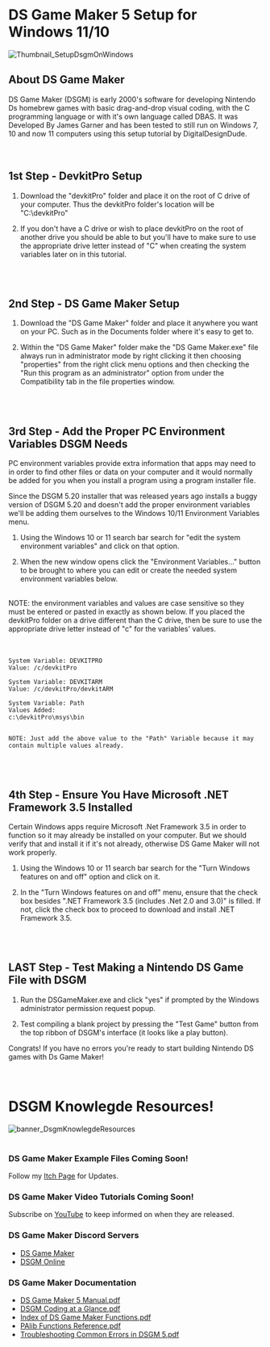 # DS Game Maker 5 Setup for Windows 11/10

![Thumbnail_SetupDsgmOnWindows](https://user-images.githubusercontent.com/106634287/172290113-be6cfb1b-8691-4e6e-a118-03230c9ca70b.png)


## About DS Game Maker

DS Game Maker (DSGM) is early 2000's software for developing Nintendo Ds homebrew games with basic drag-and-drop visual coding, with the C programming language or with it's own language called DBAS. It was Developed By James Garner and has been tested to still run on Windows 7, 10 and now 11 computers using this setup tutorial by DigitalDesignDude.
<br>
<br>
<br>



## 1st Step - DevkitPro Setup
  1. Download the "devkitPro" folder and place it on the root of C drive of your computer. Thus the devkitPro folder's location will be "C:\devkitPro"
	
  2. If you don't have a C drive or wish to place devkitPro on the root of another drive you should be able to but you'll have to make sure to use the appropriate drive letter instead of "C" when creating the system variables later on in this tutorial. 
<br>
<br>



## 2nd Step - DS Game Maker Setup

  1. Download the "DS Game Maker" folder and place it anywhere you want on your PC. Such as in the Documents folder where it's easy to get to.
	
  2. Within the "DS Game Maker" folder make the "DS Game Maker.exe" file always  run in administrator mode by right clicking it then choosing "properties" from the right click menu options and then checking the "Run this program as an administrator" option from under the Compatibility tab in the file properties window.
<br>
<br>



## 3rd Step - Add the Proper PC Environment Variables DSGM Needs

PC environment variables provide extra information that apps may need to in order to find other files or data on your computer and it would normally be added for you when you install a program using a program installer file.

Since the DSGM 5.20 installer that was released years ago installs a buggy version of DSGM 5.20 and doesn't add the proper environment variables we'll be adding them ourselves to the Windows 10/11 Environment Variables menu.
<br>
  1. Using the Windows 10 or 11 search bar search for "edit the system environment variables"  and click on that option.
  
  2.  When the new window opens click the "Environment Variables..." button to be brought to where you can edit or create the needed system environment variables below.

<br>
NOTE: the environment variables and values are case sensitive so they must be entered or pasted in exactly as shown below. If you placed the devkitPro folder on a drive different than the C drive, then be sure to use the appropriate drive letter instead of "c" for the variables' values.
<br>
<br>
<br>
	
	System Variable: DEVKITPRO
	Value: /c/devkitPro
	
	System Variable: DEVKITARM
	Value: /c/devkitPro/devkitARM
	
	System Variable: Path
	Values Added:
	c:\devkitPro\msys\bin

	
	NOTE: Just add the above value to the "Path" Variable because it may contain multiple values already.
	
<br>
<br>

## 4th Step - Ensure You Have Microsoft .NET Framework 3.5 Installed

Certain Windows apps require Microsoft .Net Framework 3.5 in order to function so it may already be installed on your computer. But we should verify that and install it if it's not already, otherwise DS Game Maker will not work properly.

1. Using the Windows 10 or 11 search bar search for the "Turn Windows features on and off" option and click on it.

2. In the "Turn Windows features on and off" menu, ensure that the check box besides ".NET Framework 3.5 (includes .Net 2.0 and 3.0)" is filled. If not, click the check box to proceed to download and install .NET Framework 3.5.
<br>
<br>

## LAST Step - Test Making a Nintendo DS Game File with DSGM
1. Run the DSGameMaker.exe and click "yes" if prompted by the Windows administrator permission request popup.

2. Test compiling a blank project by pressing the "Test Game" button from the top ribbon of DSGM's interface (it looks like a play button).

Congrats! If you have no errors you're ready to start building Nintendo DS games with Ds Game Maker!
<br>
<br>
<br>

# DSGM Knowlegde Resources!
![banner_DsgmKnowlegdeResources](https://user-images.githubusercontent.com/106634287/173729565-1b842d40-cd44-4376-91d4-6eb6a5515957.png)
<br>
<br>


### DS Game Maker Example Files Coming Soon!  
Follow my [Itch Page](https://surrealcubemedia.itch.io/) for Updates.

### DS Game Maker Video Tutorials Coming Soon! 
Subscribe on [YouTube](https://www.youtube.com/channel/UCVmba1o66nWG6p-82g22iyg) to keep informed on when they are released.

### DS Game Maker Discord Servers
- [DS Game Maker](https://discord.gg/uzNM8gGSA4)
- [DSGM Online](https://discord.gg/HqbuAy9xJf)

### DS Game Maker Documentation
- [DS Game Maker 5 Manual.pdf](https://github.com/DigitalDesignDude/DS-Game-Maker-5.20-Setup/files/8905375/DS.Game.Maker.5.Manual.pdf)
- [DSGM Coding at a Glance.pdf](https://github.com/DigitalDesignDude/DS-Game-Maker-5.20-Setup/files/8953813/DSGM.Coding.at.a.Glance.pdf)
- [Index of DS Game Maker Functions.pdf](https://github.com/DigitalDesignDude/DS-Game-Maker-5.20-Setup/files/8953578/Index.of.DS.Game.Maker.Functions.pdf)
- [PAlib Functions Reference.pdf](https://github.com/DigitalDesignDude/DS-Game-Maker-5.20-Setup/files/8905406/PAlib.Functions.Reference.pdf)
- [Troubleshooting Common Errors in DSGM 5.pdf](https://github.com/DigitalDesignDude/DS-Game-Maker-5.20-Setup/files/8905369/Troubleshooting.Common.Errors.in.DSGM.5.pdf)


